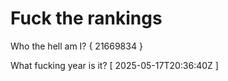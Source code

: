 # Fuck the rankings

Who the hell am I?
{ 21669834 }

What fucking year is it?
[ 2025-05-17T20:36:40Z ]
